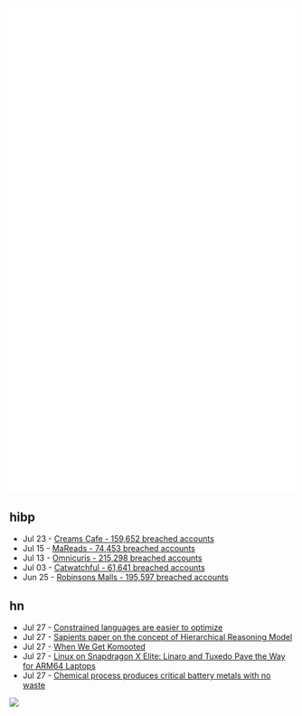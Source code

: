 ![Metrics](https://raw.githubusercontent.com/phixion/phixion/master/metrics.svg)

## hibp

<!--
for https://github.com/phixion/phixion/blob/main/.github/workflows/feeds.yml
-->
<!--START_SECTION:haveibeenpwnd-->
- Jul 23 - [Creams Cafe - 159,652 breached accounts](https://haveibeenpwned.com/Breach/CreamsCafe)
- Jul 15 - [MaReads - 74,453 breached accounts](https://haveibeenpwned.com/Breach/MaReads)
- Jul 13 - [Omnicuris - 215,298 breached accounts](https://haveibeenpwned.com/Breach/Omnicuris)
- Jul 03 - [Catwatchful - 61,641 breached accounts](https://haveibeenpwned.com/Breach/Catwatchful)
- Jun 25 - [Robinsons Malls - 195,597 breached accounts](https://haveibeenpwned.com/Breach/RobinsonsMalls)
<!--END_SECTION:haveibeenpwnd-->

## hn

<!--
for https://github.com/phixion/phixion/blob/main/.github/workflows/feeds.yml
-->
<!--START_SECTION:hn-->
- Jul 27 - [Constrained languages are easier to optimize](https://jyn.dev/constrained-languages-are-easier-to-optimize/)
- Jul 27 - [Sapients paper on the concept of Hierarchical Reasoning Model](https://arxiv.org/abs/2506.21734)
- Jul 27 - [When We Get Komooted](https://bikepacking.com/plog/when-we-get-komooted/)
- Jul 27 - [Linux on Snapdragon X Elite: Linaro and Tuxedo Pave the Way for ARM64 Laptops](https://www.linaro.org/blog/linux-on-snapdragon-x-elite/)
- Jul 27 - [Chemical process produces critical battery metals with no waste](https://spectrum.ieee.org/nmc-battery-aspiring-materials)
<!--END_SECTION:hn-->

<!--
for https://yhype.me
-->
![](https://hit.yhype.me/github/profile?user_id=13013670)
